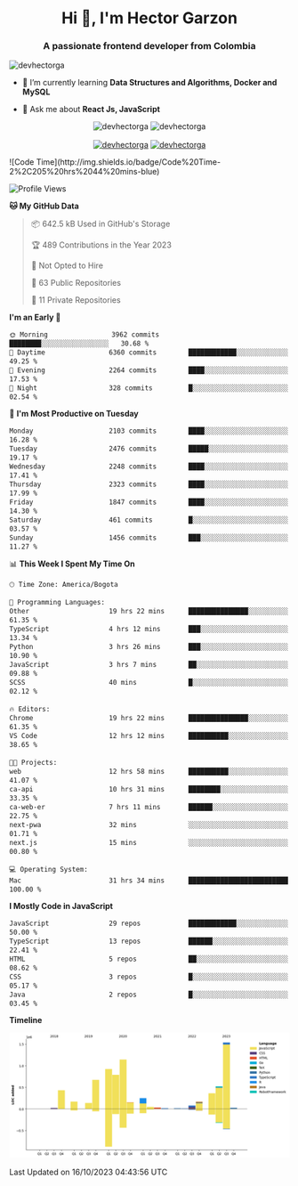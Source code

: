 <h1 align="center">Hi 👋, I'm Hector Garzon</h1>
<h3 align="center">A passionate frontend developer from Colombia</h3>

<p align="left"> <img src="https://komarev.com/ghpvc/?username=devhectorga" alt="devhectorga" /> </p>

- 🌱 I’m currently learning **Data Structures and Algorithms, Docker and MySQL**

- 💬 Ask me about **React Js, JavaScript**

<p align="center"> <img src="https://github-readme-stats.vercel.app/api?username=devhectorga&count_private=true&show_icons=true" alt="devhectorga" /> <img src="https://github-readme-stats.vercel.app/api/top-langs/?username=devhectorga&layout=compact" alt="devhectorga" /></p>

<p align="center">
<a href="https://twitter.com/devhectorga" target="blank"><img align="center" src="https://cdn.jsdelivr.net/npm/simple-icons@3.0.1/icons/twitter.svg" alt="devhectorga" height="20" width="20" /></a>
<a href="https://linkedin.com/in/devhectorga" target="blank"><img align="center" src="https://cdn.jsdelivr.net/npm/simple-icons@3.0.1/icons/linkedin.svg" alt="devhectorga" height="20" width="20" /></a>
</p>
<!--START_SECTION:waka-->
![Code Time](http://img.shields.io/badge/Code%20Time-2%2C205%20hrs%2044%20mins-blue)

![Profile Views](http://img.shields.io/badge/Profile%20Views-2-blue)

**🐱 My GitHub Data** 

> 📦 642.5 kB Used in GitHub's Storage 
 > 
> 🏆 489 Contributions in the Year 2023
 > 
> 🚫 Not Opted to Hire
 > 
> 📜 63 Public Repositories 
 > 
> 🔑 11 Private Repositories 
 > 
**I'm an Early 🐤** 

```text
🌞 Morning                3962 commits        ████████░░░░░░░░░░░░░░░░░   30.68 % 
🌆 Daytime                6360 commits        ████████████░░░░░░░░░░░░░   49.25 % 
🌃 Evening                2264 commits        ████░░░░░░░░░░░░░░░░░░░░░   17.53 % 
🌙 Night                  328 commits         █░░░░░░░░░░░░░░░░░░░░░░░░   02.54 % 
```
📅 **I'm Most Productive on Tuesday** 

```text
Monday                   2103 commits        ████░░░░░░░░░░░░░░░░░░░░░   16.28 % 
Tuesday                  2476 commits        █████░░░░░░░░░░░░░░░░░░░░   19.17 % 
Wednesday                2248 commits        ████░░░░░░░░░░░░░░░░░░░░░   17.41 % 
Thursday                 2323 commits        ████░░░░░░░░░░░░░░░░░░░░░   17.99 % 
Friday                   1847 commits        ████░░░░░░░░░░░░░░░░░░░░░   14.30 % 
Saturday                 461 commits         █░░░░░░░░░░░░░░░░░░░░░░░░   03.57 % 
Sunday                   1456 commits        ███░░░░░░░░░░░░░░░░░░░░░░   11.27 % 
```


📊 **This Week I Spent My Time On** 

```text
🕑︎ Time Zone: America/Bogota

💬 Programming Languages: 
Other                    19 hrs 22 mins      ███████████████░░░░░░░░░░   61.35 % 
TypeScript               4 hrs 12 mins       ███░░░░░░░░░░░░░░░░░░░░░░   13.34 % 
Python                   3 hrs 26 mins       ███░░░░░░░░░░░░░░░░░░░░░░   10.90 % 
JavaScript               3 hrs 7 mins        ██░░░░░░░░░░░░░░░░░░░░░░░   09.88 % 
SCSS                     40 mins             █░░░░░░░░░░░░░░░░░░░░░░░░   02.12 % 

🔥 Editors: 
Chrome                   19 hrs 22 mins      ███████████████░░░░░░░░░░   61.35 % 
VS Code                  12 hrs 12 mins      ██████████░░░░░░░░░░░░░░░   38.65 % 

🐱‍💻 Projects: 
web                      12 hrs 58 mins      ██████████░░░░░░░░░░░░░░░   41.07 % 
ca-api                   10 hrs 31 mins      ████████░░░░░░░░░░░░░░░░░   33.35 % 
ca-web-er                7 hrs 11 mins       ██████░░░░░░░░░░░░░░░░░░░   22.75 % 
next-pwa                 32 mins             ░░░░░░░░░░░░░░░░░░░░░░░░░   01.71 % 
next.js                  15 mins             ░░░░░░░░░░░░░░░░░░░░░░░░░   00.80 % 

💻 Operating System: 
Mac                      31 hrs 34 mins      █████████████████████████   100.00 % 
```

**I Mostly Code in JavaScript** 

```text
JavaScript               29 repos            ████████████░░░░░░░░░░░░░   50.00 % 
TypeScript               13 repos            ██████░░░░░░░░░░░░░░░░░░░   22.41 % 
HTML                     5 repos             ██░░░░░░░░░░░░░░░░░░░░░░░   08.62 % 
CSS                      3 repos             █░░░░░░░░░░░░░░░░░░░░░░░░   05.17 % 
Java                     2 repos             █░░░░░░░░░░░░░░░░░░░░░░░░   03.45 % 
```



**Timeline**

![Lines of Code chart](https://raw.githubusercontent.com/devHectorGa/devHectorGa/master/assets/bar_graph.png)


 Last Updated on 16/10/2023 04:43:56 UTC
<!--END_SECTION:waka-->
